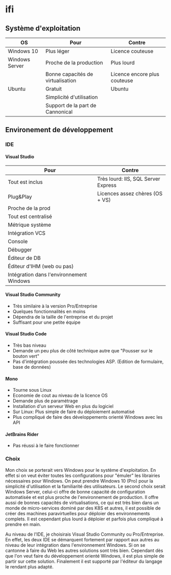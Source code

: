 # ifi

## Système d'exploitation

|**OS**|**Pour**|**Contre**|
|------|--------|----------|
|Windows 10|Plus léger| Licence couteuse|
|Windows Server|Proche de la production|Plus lourd|
||Bonne capacités de virtualisation|Licence encore plus couteuse|
|Ubuntu|Gratuit|Ubuntu|
||Simplicité d'utilisation||
||Support de la part de Cannonical||

## Environement de développement

### IDE

#### Visual Studio

|**Pour**|**Contre**|
|--------|----------|
|Tout est inclus|Très lourd: IIS, SQL Server Express|
|Plug&Play| Licences assez chères (OS + VS)|
|Proche de la prod||
|Tout est centralisé||
|Métrique système||
|Intégration VCS||
|Console||
|Débugger||
|Éditeur de DB||
|Éditeur d'IHM (web ou pas) ||
|Intégration dans l'environnement Windows||

#### Visual Studio Community

* Très similaire à la version Pro/Entreprise
* Quelques fonctionnalités en moins
* Dépendra de la taille de l'entreprise et du projet
* Suffisant pour une petite équipe

#### Visual Studio Code

* Très bas niveau
* Demande un peu plus de côté technique autre que "Pousser sur le bouton vert"
* Pas d'intégration poussée des technologies ASP. (Edition de formulaire, base de données)

#### Mono

* Tourne sous Linux
* Economie de cout au niveau de la licence OS
* Demande plus de paramétrage
* Installation d'un serveur Web en plus du logiciel
* Sur Linux: Plus simple de faire du déploiement automatisé
* Plus compliqué de faire des développements orienté Windows avec les API

#### JetBrains Rider

* Pas réussi à le faire fonctionner

### Choix

Mon choix se porterait vers Windows pour le système d'exploitation. En effet si on veut éviter toutes les configurations pour "émuler" les librairies nécessaires pour Windows. On peut prendre Windows 10 (Pro) pour la simplicité d'utilisation et la familiarité des utilisateurs. Le second choix serait Windows Server, celui-ci offre de bonne capacité de configuration automatisée et est plus proche de l'environnement de production. Il offre aussi de bonnes capacités de virtualisations, ce qui est très bien dans un monde de micro-services dominé par des K8S et autres, il est possible de créer des machines paravirtuelles pour déploier des environnements complets. Il est cependant plus lourd à déploier et parfois plus compliqué à prendre en main.

Au niveau de l'IDE, je choisirais Visual Studio Community ou Pro/Entreprise. En effet, les deux IDE se démarquent fortement par rapport aux autres au niveau de leur intégration dans l'environnement Windows. Si on se cantonne à faire du  Web les autres solutions sont très bien. Cependant dès que l'on veut faire du développement orienté Windows, il est plus simple de partir sur cette solution. Finalement il est supporté par l'éditeur du langage le rendant plus adapté.
